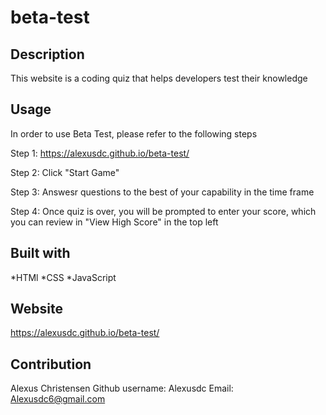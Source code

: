# beta-test

## Description 
This website is a coding quiz that helps developers test their knowledge

## Usage 
In order to use Beta Test, please refer to the following steps 

Step 1: https://alexusdc.github.io/beta-test/

Step 2: Click "Start Game"

Step 3: Answesr questions to the best of your capability in the time frame 

Step 4: Once quiz is over, you will be prompted to enter your score, which you can review in "View High Score" in the top left 

## Built with 
*HTMl
*CSS
*JavaScript

## Website 
https://alexusdc.github.io/beta-test/
## Contribution 
Alexus Christensen 
Github username: Alexusdc
Email: Alexusdc6@gmail.com